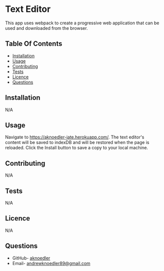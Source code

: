 # Text Editor

This app uses webpack to create a progressive web application that can be used and downloaded from the browser.

## Table Of Contents

  - [Installation](#installation)
  - [Usage](#usage)
  - [Contributing](#contributing)
  - [Tests](#tests)
  - [Licence](#liscence)
  - [Questions](#questions)

## Installation

N/A

## Usage

Navigate to https://aknoedler-jate.herokuapp.com/. The text editor's content will be saved to indexDB and will be restored when the page is reloaded. Click the Install button to save a copy to your local machine.

## Contributing

N/A

## Tests

N/A

## Licence

N/A

## Questions

- GitHub- [aknoedler](https://github.com/aknoedler)
- Email- andrewknoedler89@gmail.com